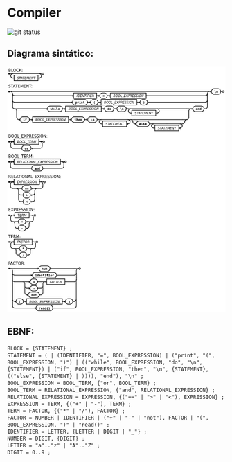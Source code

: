 # Compiler

![git status](http://3.129.230.99/svg/viniciusmm7/compiler/)

## Diagrama sintático:
![Imagem do diagrama sintático do compilador](diagrama_sintatico.png)

## EBNF:
```
BLOCK = {STATEMENT} ;
STATEMENT = ( | (IDENTIFIER, "=", BOOL_EXPRESSION) | ("print", "(", BOOL_EXPRESSION, ")") | (("while", BOOL_EXPRESSION, "do", "\n", {STATEMENT}) | ("if", BOOL_EXPRESSION, "then", "\n", {STATEMENT}, (("else", {STATEMENT} | )))), "end"), "\n" ;
BOOL_EXPRESSION = BOOL_TERM, {"or", BOOL_TERM} ;
BOOL_TERM = RELATIONAL_EXPRESSION, {"and", RELATIONAL_EXPRESSION} ;
RELATIONAL_EXPRESSION = EXPRESSION, {("==" | ">" | "<"), EXPRESSION} ;
EXPRESSION = TERM, {("+" | "-"), TERM} ;
TERM = FACTOR, {("*" | "/"), FACTOR} ;
FACTOR = NUMBER | IDENTIFIER | ("+" | "-" | "not"), FACTOR | "(", BOOL_EXPRESSION, ")" | "read()" ;
IDENTIFIER = LETTER, {LETTER | DIGIT | "_"} ;
NUMBER = DIGIT, {DIGIT} ;
LETTER = "a".."z" | "A".."Z" ;
DIGIT = 0..9 ;
```

